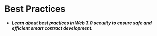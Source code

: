 # Best Practices
- ***Learn about best practices in Web 3.0 security to ensure safe and efficient smart contract development.***
